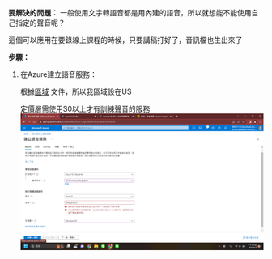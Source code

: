 **要解決的問題：** 一般使用文字轉語音都是用內建的語音，所以就想能不能使用自己指定的聲音呢？

這個可以應用在要錄線上課程的時候，只要講稿打好了，音訊檔也生出來了

**步驟：**
1. 在Azure建立語音服務：

   根據[區域](https://learn.microsoft.com/zh-tw/azure/cognitive-services/speech-service/regions#custom-neural-voices) 文件，所以我區域設在US
   
   定價層需使用S0以上才有訓練聲音的服務
   ![Azure認知服務_語音服務_S0](https://github.com/40941133S-QAQ/LAT-Repo/blob/main/final%20project/fig.1_azure%E8%AA%8D%E7%9F%A5%E6%9C%8D%E5%8B%99_%E8%AA%9E%E9%9F%B3%E6%9C%8D%E5%8B%99_S0!!!.png)

